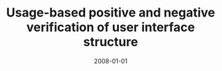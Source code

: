---
# Documentation: https://wowchemy.com/docs/managing-content/

title: Usage-based positive and negative verification of user interface structure
subtitle: ''
summary: ''
authors:
- kazienko
tags: []
categories: []
date: '2008-01-01'
lastmod: 2022-10-07T05:49:02Z
featured: false
draft: false

# Featured image
# To use, add an image named `featured.jpg/png` to your page's folder.
# Focal points: Smart, Center, TopLeft, Top, TopRight, Left, Right, BottomLeft, Bottom, BottomRight.
image:
  caption: ''
  focal_point: ''
  preview_only: false

# Projects (optional).
#   Associate this post with one or more of your projects.
#   Simply enter your project's folder or file name without extension.
#   E.g. `projects = ["internal-project"]` references `content/project/deep-learning/index.md`.
#   Otherwise, set `projects = []`.
projects: []
publishDate: '2022-10-07T05:49:01.621611Z'
publication_types:
- '1'
abstract: ''
publication: '*Fourth International Conference on Autonomic and Autonomous Systems,
  ICAS 2008, Gosier, Guadeloupe, March 16-21, 2008*'
doi: 10.1109/ICAS.2008.15
links:
- name: URL
  url: http://ieeexplore.ieee.org/stamp/stamp.jsp?tp=&arnumber=4488314&isnumber=4488306
---